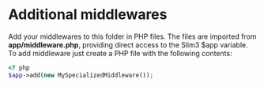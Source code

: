 # Additional middlewares

Add your middlewares to this folder in PHP files. The files are imported from **app/middleware.php**, providing direct access to the Slim3 $app variable.
To add middleware just create a PHP file with the following contents:
```php
<? php
$app->add(new MySpecializedMiddleware());

```
